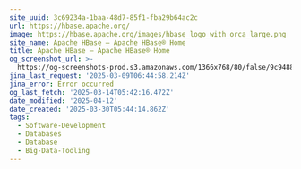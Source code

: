 ```yaml
---
site_uuid: 3c69234a-1baa-48d7-85f1-fba29b64ac2c
url: https://hbase.apache.org/
image: https://hbase.apache.org/images/hbase_logo_with_orca_large.png
site_name: Apache HBase – Apache HBase® Home
title: Apache HBase – Apache HBase® Home
og_screenshot_url: >-
  https://og-screenshots-prod.s3.amazonaws.com/1366x768/80/false/9c9488ef9d6ea70accf4c031bedb08710a5dcbaee87e77c4eba3f86e9465b98a.jpeg
jina_last_request: '2025-03-09T06:44:58.214Z'
jina_error: Error occurred
og_last_fetch: '2025-03-14T05:42:16.472Z'
date_modified: '2025-04-12'
date_created: '2025-03-30T05:44:14.862Z'
tags:
  - Software-Development
  - Databases
  - Database
  - Big-Data-Tooling
---
```












